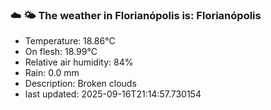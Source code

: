 ### ☁️ 🌤️  The weather in Florianópolis is: Florianópolis

- Temperature: 18.86°C
- On flesh: 18.99°C
- Relative air humidity: 84%
- Rain: 0.0 mm
- Description: Broken clouds
- last updated: 2025-09-16T21:14:57.730154
